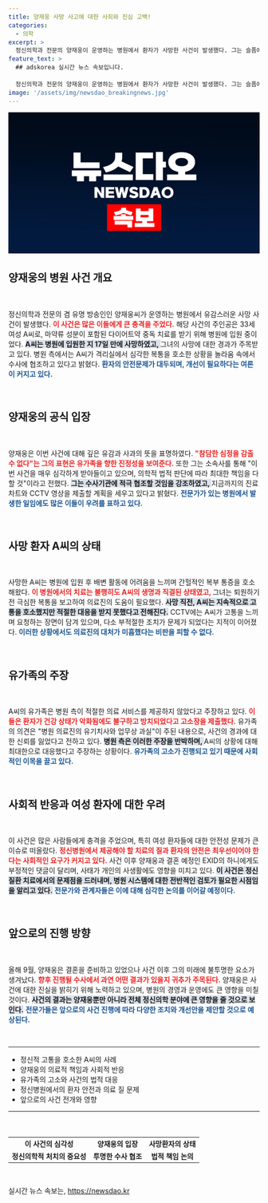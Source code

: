 ```yaml
---
title: 양재웅 사망 사고에 대한 사죄와 진심 고백!
categories:
  - 의학
excerpt: >
  정신의학과 전문의 양재웅이 운영하는 병원에서 환자가 사망한 사건이 발생했다. 그는 슬픔에 빠진 유가족께 진심으로 사죄드린다며 책임을 통감하는 입장을 밝혔다. 사건의 진상이 밝혀질 수사에 최대한 협조하겠다고 강조하며, 자극적인 보도를 자제해달라고 요청했다.
feature_text: >
  ## adskorea 실시간 뉴스 속보입니다.

  정신의학과 전문의 양재웅이 운영하는 병원에서 환자가 사망한 사건이 발생했다. 그는 슬픔에 빠진 유가족께 진심으로 사죄드린다며 책임을 통감하는 입장을 밝혔다. 사건의 진상이 밝혀질 수사에 최대한 협조하겠다고 강조하며, 자극적인 보도를 자제해달라고 요청했다.
image: '/assets/img/newsdao_breakingnews.jpg'
---
```


<p><img src="/assets/img/newsdao_breakingnews.jpg" alt="adskorea 속보" /></p>

<h2 data-ke-size="size26">양재웅의 병원 사건 개요</h2>

<p data-ke-size="size16">&nbsp;</p>

<p>정신의학과 전문의 겸 유명 방송인인 양재웅씨가 운영하는 병원에서 유감스러운 사망 사건이 발생했다. <b><span style="color: #ee2323;">이 사건은 많은 이들에게 큰 충격을 주었다.</span></b> 해당 사건의 주인공은 33세 여성 A씨로, 마약류 성분이 포함된 다이어트약 중독 치료를 받기 위해 병원에 입원 중이었다. <b><span style="background-color: #21538527;">A씨는 병원에 입원한 지 17일 만에 사망하였고, </span></b>그녀의 사망에 대한 경과가 주목받고 있다. 병원 측에서는 A씨가 격리실에서 심각한 복통을 호소한 상황을 놀라움 속에서 수사에 협조하고 있다고 밝혔다. <b><span style="color: #1a5490;">환자의 안전문제가 대두되며, 개선이 필요하다는 여론이 커지고 있다.</span></b> </p>

<p data-ke-size="size16">&nbsp;</p>

<h2 data-ke-size="size26">양재웅의 공식 입장</h2>

<p data-ke-size="size16">&nbsp;</p>

<p>양재웅은 이번 사건에 대해 깊은 유감과 사과의 뜻을 표명하였다. <b><span style="color: #ee2323;">"참담한 심정을 감출 수 없다"는 그의 표현은 유가족을 향한 진정성을 보여준다.</span></b> 또한 그는 소속사를 통해 "이번 사건을 매우 심각하게 받아들이고 있으며, 의학적 법적 판단에 따라 최대한 책임을 다할 것"이라고 전했다. <b><span style="background-color: #21538527;">그는 수사기관에 적극 협조할 것임을 강조하였고, </span></b>지금까지의 진료 차트와 CCTV 영상을 제출할 계획을 세우고 있다고 밝혔다. <b><span style="color: #1a5490;">전문가가 있는 병원에서 발생한 일임에도 많은 이들이 우려를 표하고 있다.</span></b> </p>

<p data-ke-size="size16">&nbsp;</p>

<h2 data-ke-size="size26">사망 환자 A씨의 상태</h2>

<p data-ke-size="size16">&nbsp;</p>

<p>사망한 A씨는 병원에 입원 후 배변 활동에 어려움을 느끼며 간헐적인 복부 통증을 호소해왔다. <b><span style="color: #ee2323;">이 병원에서의 치료는 불행히도 A씨의 생명과 직결된 상태였고, </span></b>그녀는 퇴원하기 전 극심한 복통을 보고하여 의료진의 도움이 필요했다. <b><span style="background-color: #21538527;">사망 직전, A씨는 지속적으로 고통을 호소했지만 적절한 대응을 받지 못했다고 전해진다.</span></b> CCTV에는 A씨가 고통을 느끼며 요청하는 장면이 담겨 있으며, 다소 부적절한 조치가 문제가 되었다는 지적이 이어졌다. <b><span style="color: #1a5490;">이러한 상황에서도 의료진의 대처가 미흡했다는 비판을 피할 수 없다.</span></b> </p>

<p data-ke-size="size16">&nbsp;</p>

<h2 data-ke-size="size26">유가족의 주장</h2>

<p data-ke-size="size16">&nbsp;</p>

<p>A씨의 유가족은 병원 측이 적절한 의료 서비스를 제공하지 않았다고 주장하고 있다. <b><span style="color: #ee2323;">이들은 환자가 건강 상태가 악화됨에도 불구하고 방치되었다고 고소장을 제출했다.</span></b> 유가족의 의견은 "병원 의료진의 유기치사와 업무상 과실"이 주된 내용으로, 사건의 경과에 대한 신뢰를 잃었다고 전하고 있다. <b><span style="background-color: #21538527;">병원 측은 이러한 주장을 반박하며, </span></b>A씨의 상황에 대해 최대한으로 대응했다고 주장하는 상황이다. <b><span style="color: #1a5490;">유가족의 고소가 진행되고 있기 때문에 사회적인 이목을 끌고 있다.</span></b></p>

<p data-ke-size="size16">&nbsp;</p>

<h2 data-ke-size="size26">사회적 반응과 여성 환자에 대한 우려</h2>

<p data-ke-size="size16">&nbsp;</p>

<p>이 사건은 많은 사람들에게 충격을 주었으며, 특히 여성 환자들에 대한 안전성 문제가 큰 이슈로 떠올랐다. <b><span style="color: #ee2323;">정신병원에서 제공해야 할 치료의 질과 환자의 안전은 최우선이어야 한다는 사회적인 요구가 커지고 있다.</span></b> 사건 이후 양재웅과 결혼 예정인 EXID의 하니에게도 부정적인 댓글이 달리며, 사태가 개인의 사생활에도 영향을 미치고 있다. <b><span style="background-color: #21538527;">이 사건은 정신질환 치료에서의 문제점을 드러내며, 병원 시스템에 대한 전반적인 검토가 필요한 시점임을 알리고 있다.</span></b> <b><span style="color: #1a5490;">전문가와 관계자들은 이에 대해 심각한 논의를 이어갈 예정이다.</span></b></p>

<p data-ke-size="size16">&nbsp;</p>

<h2 data-ke-size="size26">앞으로의 진행 방향</h2>

<p data-ke-size="size16">&nbsp;</p>

<p>올해 9월, 양재웅은 결혼을 준비하고 있었으나 사건 이후 그의 미래에 불투명한 요소가 생겨났다. <b><span style="color: #ee2323;">향후 진행될 수사에서 과연 어떤 결과가 있을지 귀추가 주목된다.</span></b> 양재웅은 사건에 대한 진실을 밝히기 위해 노력하고 있으며, 병원의 경영과 운영에도 큰 영향을 미칠 것이다. <b><span style="background-color: #21538527;">사건의 결과는 양재웅뿐만 아니라 전체 정신의학 분야에 큰 영향을 줄 것으로 보인다.</span></b> <b><span style="color: #1a5490;">전문가들은 앞으로의 사건 진행에 따라 다양한 조치와 개선안을 제안할 것으로 예상된다.</span></b></p>

<p data-ke-size="size16">&nbsp;</p>

<hr>

<ul>
    <li>정신적 고통을 호소한 A씨의 사례</li>
    <li>양재웅의 의료적 책임과 사회적 반응</li>
    <li>유가족의 고소와 사건의 법적 대응</li>
    <li>정신병원에서의 환자 안전과 의료 질 문제</li>
    <li>앞으로의 사건 전개와 영향</li>
</ul>

<hr> 

<p data-ke-size="size16">&nbsp;</p> 

<table style="border-collapse: collapse; width: 100%; margin-top: 20px;">
    <tbody>
        <tr style="height: 17px;">
            <td style="text-align: center; height: 17px;"><b>이 사건의 심각성</b></td>
            <td style="text-align: center; height: 17px;"><b>양재웅의 입장</b></td>
            <td style="text-align: center; height: 17px;"><b>사망환자의 상태</b></td>
        </tr>
        <tr style="height: 17px;">
            <td style="text-align: center; height: 17px;"><b>정신의학적 처치의 중요성</b></td>
            <td style="text-align: center; height: 17px;"><b>투명한 수사 협조</b></td>
            <td style="text-align: center; height: 17px;"><b>법적 책임 논의</b></td>
        </tr>
    </tbody>
</table>

<p data-ke-size="size16">&nbsp;</p>
실시간 뉴스 속보는, <a href="https://newsdao.kr" rel="dofollow">https://newsdao.kr</a>


